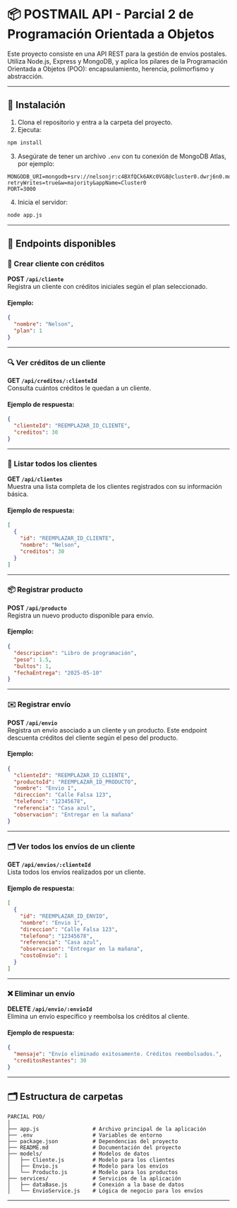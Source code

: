 # 📦 POSTMAIL API - Parcial 2 de Programación Orientada a Objetos

Este proyecto consiste en una API REST para la gestión de envíos postales. Utiliza Node.js, Express y MongoDB, y aplica los pilares de la Programación Orientada a Objetos (POO): encapsulamiento, herencia, polimorfismo y abstracción.

---

## 🚀 Instalación

1. Clona el repositorio y entra a la carpeta del proyecto.
2. Ejecuta:

```bash
npm install
```

3. Asegúrate de tener un archivo `.env` con tu conexión de MongoDB Atlas, por ejemplo:

```env
MONGODB_URI=mongodb+srv://nelsonjr:c4BXfQCk6AKc0VG8@cluster0.dwrj6n0.mongodb.net/Postmail?retryWrites=true&w=majority&appName=Cluster0
PORT=3000
```

4. Inicia el servidor:

```bash
node app.js
```

---

## 📡 Endpoints disponibles

### 🧍 Crear cliente con créditos
**POST `/api/cliente`**  
Registra un cliente con créditos iniciales según el plan seleccionado.

#### Ejemplo:
```json
{
  "nombre": "Nelson",
  "plan": 1
}
```

---

### 🔍 Ver créditos de un cliente
**GET `/api/creditos/:clienteId`**  
Consulta cuántos créditos le quedan a un cliente.

#### Ejemplo de respuesta:
```json
{
  "clienteId": "REEMPLAZAR_ID_CLIENTE",
  "creditos": 30
}
```

---

### 👥 Listar todos los clientes
**GET `/api/clientes`**  
Muestra una lista completa de los clientes registrados con su información básica.

#### Ejemplo de respuesta:
```json
[
  {
    "id": "REEMPLAZAR_ID_CLIENTE",
    "nombre": "Nelson",
    "creditos": 30
  }
]
```

---

### 📦 Registrar producto
**POST `/api/producto`**  
Registra un nuevo producto disponible para envío.

#### Ejemplo:
```json
{
  "descripcion": "Libro de programación",
  "peso": 1.5,
  "bultos": 1,
  "fechaEntrega": "2025-05-10"
}
```

---

### ✉️ Registrar envío
**POST `/api/envio`**  
Registra un envío asociado a un cliente y un producto. Este endpoint descuenta créditos del cliente según el peso del producto.

#### Ejemplo:
```json
{
  "clienteId": "REEMPLAZAR_ID_CLIENTE",
  "productoId": "REEMPLAZAR_ID_PRODUCTO",
  "nombre": "Envio 1",
  "direccion": "Calle Falsa 123",
  "telefono": "12345678",
  "referencia": "Casa azul",
  "observacion": "Entregar en la mañana"
}
```

---

### 🗂️ Ver todos los envíos de un cliente
**GET `/api/envios/:clienteId`**  
Lista todos los envíos realizados por un cliente.

#### Ejemplo de respuesta:
```json
[
  {
    "id": "REEMPLAZAR_ID_ENVIO",
    "nombre": "Envio 1",
    "direccion": "Calle Falsa 123",
    "telefono": "12345678",
    "referencia": "Casa azul",
    "observacion": "Entregar en la mañana",
    "costoEnvio": 1
  }
]
```

---

### ❌ Eliminar un envío
**DELETE `/api/envio/:envioId`**  
Elimina un envío específico y reembolsa los créditos al cliente.

#### Ejemplo de respuesta:
```json
{
  "mensaje": "Envío eliminado exitosamente. Créditos reembolsados.",
  "creditosRestantes": 30
}
```

---

## 🗂️ Estructura de carpetas

```
PARCIAL POO/
│
├── app.js                 # Archivo principal de la aplicación
├── .env                   # Variables de entorno
├── package.json           # Dependencias del proyecto
├── README.md              # Documentación del proyecto
├── models/                # Modelos de datos
│   ├── Cliente.js         # Modelo para los clientes
│   ├── Envio.js           # Modelo para los envíos
│   └── Producto.js        # Modelo para los productos
├── services/              # Servicios de la aplicación
│   ├── dataBase.js        # Conexión a la base de datos
│   └── EnvioService.js    # Lógica de negocio para los envíos
```

---
